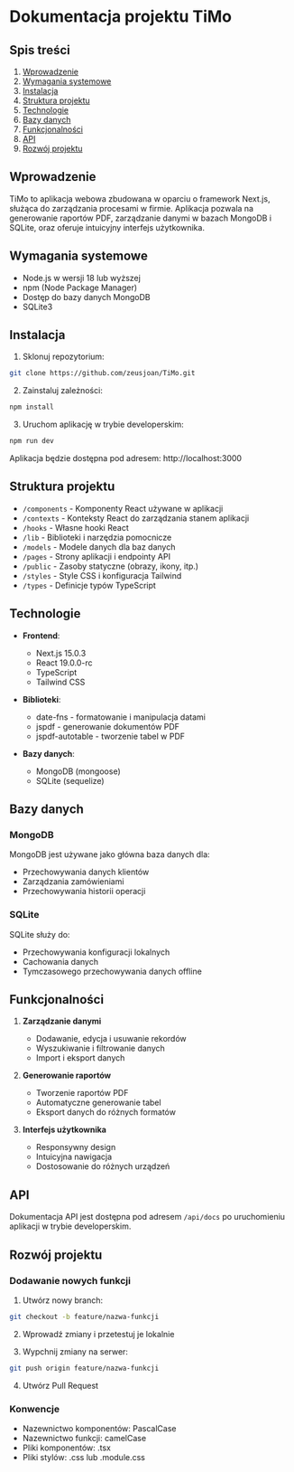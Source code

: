 # Dokumentacja projektu TiMo

## Spis treści
1. [Wprowadzenie](#wprowadzenie)
2. [Wymagania systemowe](#wymagania-systemowe)
3. [Instalacja](#instalacja)
4. [Struktura projektu](#struktura-projektu)
5. [Technologie](#technologie)
6. [Bazy danych](#bazy-danych)
7. [Funkcjonalności](#funkcjonalności)
8. [API](#api)
9. [Rozwój projektu](#rozwój-projektu)

## Wprowadzenie
TiMo to aplikacja webowa zbudowana w oparciu o framework Next.js, służąca do zarządzania procesami w firmie. Aplikacja pozwala na generowanie raportów PDF, zarządzanie danymi w bazach MongoDB i SQLite, oraz oferuje intuicyjny interfejs użytkownika.

## Wymagania systemowe
- Node.js w wersji 18 lub wyższej
- npm (Node Package Manager)
- Dostęp do bazy danych MongoDB
- SQLite3

## Instalacja
1. Sklonuj repozytorium:
```bash
git clone https://github.com/zeusjoan/TiMo.git
```

2. Zainstaluj zależności:
```bash
npm install
```

3. Uruchom aplikację w trybie developerskim:
```bash
npm run dev
```

Aplikacja będzie dostępna pod adresem: http://localhost:3000

## Struktura projektu
- `/components` - Komponenty React używane w aplikacji
- `/contexts` - Konteksty React do zarządzania stanem aplikacji
- `/hooks` - Własne hooki React
- `/lib` - Biblioteki i narzędzia pomocnicze
- `/models` - Modele danych dla baz danych
- `/pages` - Strony aplikacji i endpointy API
- `/public` - Zasoby statyczne (obrazy, ikony, itp.)
- `/styles` - Style CSS i konfiguracja Tailwind
- `/types` - Definicje typów TypeScript

## Technologie
- **Frontend**: 
  - Next.js 15.0.3
  - React 19.0.0-rc
  - TypeScript
  - Tailwind CSS
  
- **Biblioteki**:
  - date-fns - formatowanie i manipulacja datami
  - jspdf - generowanie dokumentów PDF
  - jspdf-autotable - tworzenie tabel w PDF
  
- **Bazy danych**:
  - MongoDB (mongoose)
  - SQLite (sequelize)

## Bazy danych
### MongoDB
MongoDB jest używane jako główna baza danych dla:
- Przechowywania danych klientów
- Zarządzania zamówieniami
- Przechowywania historii operacji

### SQLite
SQLite służy do:
- Przechowywania konfiguracji lokalnych
- Cachowania danych
- Tymczasowego przechowywania danych offline

## Funkcjonalności
1. **Zarządzanie danymi**
   - Dodawanie, edycja i usuwanie rekordów
   - Wyszukiwanie i filtrowanie danych
   - Import i eksport danych

2. **Generowanie raportów**
   - Tworzenie raportów PDF
   - Automatyczne generowanie tabel
   - Eksport danych do różnych formatów

3. **Interfejs użytkownika**
   - Responsywny design
   - Intuicyjna nawigacja
   - Dostosowanie do różnych urządzeń

## API
Dokumentacja API jest dostępna pod adresem `/api/docs` po uruchomieniu aplikacji w trybie developerskim.

## Rozwój projektu
### Dodawanie nowych funkcji
1. Utwórz nowy branch:
```bash
git checkout -b feature/nazwa-funkcji
```

2. Wprowadź zmiany i przetestuj je lokalnie

3. Wypchnij zmiany na serwer:
```bash
git push origin feature/nazwa-funkcji
```

4. Utwórz Pull Request

### Konwencje
- Nazewnictwo komponentów: PascalCase
- Nazewnictwo funkcji: camelCase
- Pliki komponentów: .tsx
- Pliki stylów: .css lub .module.css
